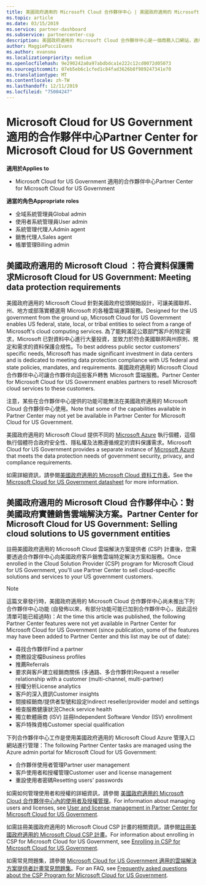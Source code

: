 ```yaml
---
title: 美國政府適用的 Microsoft Cloud 合作夥伴中心 | 美國政府適用的 Microsoft Cloud 合作夥伴中心
ms.topic: article
ms.date: 03/15/2019
ms.service: partner-dashboard
ms.subservice: partnercenter-csp
description: 美國政府適用的 Microsoft Cloud 合作夥伴中心是一個商務入口網站，適用於希望向美國政府機構客戶提供 Microsoft 雲端解決方案的 Microsoft 合作夥伴。
author: MaggiePucciEvans
ms.author: evansma
ms.localizationpriority: medium
ms.openlocfilehash: 9e290242a0a97abdbdca1e222c12cd0072d05073
ms.sourcegitcommit: 07eb5eb6c1cfed1c84fad3626b8f989247341e70
ms.translationtype: MT
ms.contentlocale: zh-TW
ms.lasthandoff: 12/11/2019
ms.locfileid: "75004247"
---
```

# <a name="partner-center-for-microsoft-cloud-for-us-government"></a><span data-ttu-id="b5afb-103">Microsoft Cloud for US Government 適用的合作夥伴中心</span><span class="sxs-lookup"><span data-stu-id="b5afb-103">Partner Center for Microsoft Cloud for US Government</span></span>

<span data-ttu-id="b5afb-104">**適用於**</span><span class="sxs-lookup"><span data-stu-id="b5afb-104">**Applies to**</span></span>

-  <span data-ttu-id="b5afb-105">Microsoft Cloud for US Government 適用的合作夥伴中心</span><span class="sxs-lookup"><span data-stu-id="b5afb-105">Partner Center for Microsoft Cloud for US Government</span></span>

<span data-ttu-id="b5afb-106">**適當的角色**</span><span class="sxs-lookup"><span data-stu-id="b5afb-106">**Appropriate roles**</span></span>
-   <span data-ttu-id="b5afb-107">全域系統管理員</span><span class="sxs-lookup"><span data-stu-id="b5afb-107">Global admin</span></span>
-   <span data-ttu-id="b5afb-108">使用者系統管理員</span><span class="sxs-lookup"><span data-stu-id="b5afb-108">User admin</span></span>
-   <span data-ttu-id="b5afb-109">系統管理代理人</span><span class="sxs-lookup"><span data-stu-id="b5afb-109">Admin agent</span></span>
-   <span data-ttu-id="b5afb-110">銷售代理人</span><span class="sxs-lookup"><span data-stu-id="b5afb-110">Sales agent</span></span>
-   <span data-ttu-id="b5afb-111">帳單管理</span><span class="sxs-lookup"><span data-stu-id="b5afb-111">Billing admin</span></span>

## <a name="microsoft-cloud-for-us-government-meeting-data-protection-requirements"></a><span data-ttu-id="b5afb-112">美國政府適用的 Microsoft Cloud ：符合資料保護需求</span><span class="sxs-lookup"><span data-stu-id="b5afb-112">Microsoft Cloud for US Government: Meeting data protection requirements</span></span> 

<span data-ttu-id="b5afb-113">美國政府適用的 Microsoft Cloud 針對美國政府從頭開始設計，可讓美國聯邦、州、地方或部落實體選用 Microsoft 的各種雲端運算服務。</span><span class="sxs-lookup"><span data-stu-id="b5afb-113">Designed for the US government from the ground up, Microsoft Cloud for US Government enables US federal, state, local, or tribal entities to select from a range of Microsoft's cloud computing services.</span></span> <span data-ttu-id="b5afb-114">為了能夠滿足公眾部門客戶的特定需求，Microsoft 已對資料中心進行大量投資，並致力於符合美國聯邦與州原則、規定和需求的資料保護合規性。</span><span class="sxs-lookup"><span data-stu-id="b5afb-114">To best address public sector customers' specific needs, Microsoft has made significant investment in data centers and is dedicated to meeting data protection compliance with US federal and state policies, mandates, and requirements.</span></span> <span data-ttu-id="b5afb-115">美國政府適用的 Microsoft Cloud 合作夥伴中心可讓合作夥伴向這些客戶轉售 Microsoft 雲端服務。</span><span class="sxs-lookup"><span data-stu-id="b5afb-115">Partner Center for Microsoft Cloud for US Government enables partners to resell Microsoft cloud services to these customers.</span></span>

<span data-ttu-id="b5afb-116">注意，某些在合作夥伴中心提供的功能可能無法在美國政府適用的 Microsoft Cloud 合作夥伴中心使用。</span><span class="sxs-lookup"><span data-stu-id="b5afb-116">Note that some of the capabilities available in Partner Center may not yet be available in Partner Center for Microsoft Cloud for US Government.</span></span>

<span data-ttu-id="b5afb-117">美國政府適用的 Microsoft Cloud 提供不同的 [Microsoft Azure](https://azure.microsoft.com/overview/clouds/government/) 執行個體，這個執行個體符合政府安全性、隱私權及法務遵循規定的資料保護需求。</span><span class="sxs-lookup"><span data-stu-id="b5afb-117">Microsoft Cloud for US Government provides a separate instance of [Microsoft Azure](https://azure.microsoft.com/overview/clouds/government/) that meets the data protection needs of government security, privacy, and compliance requirements.</span></span> 

<span data-ttu-id="b5afb-118">如需詳細資訊，請參閱[美國政府適用的 Microsoft Cloud 資料工作表](https://download.microsoft.com/download/C/9/C/C9CA3002-DFC4-4ADA-841F-DF42AEC042FB/Microsoft_Azure_Government_Datasheet_EN_US.PDF)。</span><span class="sxs-lookup"><span data-stu-id="b5afb-118">See the [Microsoft Cloud for US Government datasheet](https://download.microsoft.com/download/C/9/C/C9CA3002-DFC4-4ADA-841F-DF42AEC042FB/Microsoft_Azure_Government_Datasheet_EN_US.PDF) for more information.</span></span>

## <a name="partner-center-for-microsoft-cloud-for-us-government-selling-cloud-solutions-to-us-government-entities"></a><span data-ttu-id="b5afb-119">美國政府適用的 Microsoft Cloud 合作夥伴中心：對美國政府實體銷售雲端解決方案。</span><span class="sxs-lookup"><span data-stu-id="b5afb-119">Partner Center for Microsoft Cloud for US Government: Selling cloud solutions to US government entities</span></span>

<span data-ttu-id="b5afb-120">註冊美國政府適用的 Microsoft Cloud 雲端解決方案提供者 (CSP) 計畫後，您需要透過合作夥伴中心向美國政府客戶銷售雲端特定解決方案和服務。</span><span class="sxs-lookup"><span data-stu-id="b5afb-120">Once enrolled in the Cloud Solution Provider (CSP) program for Microsoft Cloud for US Government, you'll use Partner Center to sell cloud-specific solutions and services to your US government customers.</span></span> 

> [!NOTE]  
> <span data-ttu-id="b5afb-121">這篇文章發行時，美國政府適用的 Microsoft Cloud 合作夥伴中心尚未推出下列合作夥伴中心功能 (自發佈以來，有部分功能可能已加到合作夥伴中心，因此這份清單可能已經過時)：</span><span class="sxs-lookup"><span data-stu-id="b5afb-121">At the time this article was published, the following Partner Center features were not yet available in Partner Center for Microsoft Cloud for US Government (since publication, some of the features may have been added to Partner Center and this list may be out of date):</span></span>

- <span data-ttu-id="b5afb-122">尋找合作夥伴</span><span class="sxs-lookup"><span data-stu-id="b5afb-122">Find a partner</span></span>
- <span data-ttu-id="b5afb-123">商務設定檔</span><span class="sxs-lookup"><span data-stu-id="b5afb-123">Business profiles</span></span>
- <span data-ttu-id="b5afb-124">推薦</span><span class="sxs-lookup"><span data-stu-id="b5afb-124">Referrals</span></span>
- <span data-ttu-id="b5afb-125">要求與客戶建立經銷商關係 (多通路、多合作夥伴)</span><span class="sxs-lookup"><span data-stu-id="b5afb-125">Request a reseller relationship with a customer (multi-channel, multi-partner)</span></span>
- <span data-ttu-id="b5afb-126">授權分析</span><span class="sxs-lookup"><span data-stu-id="b5afb-126">License analytics</span></span>
- <span data-ttu-id="b5afb-127">客戶的深入資訊</span><span class="sxs-lookup"><span data-stu-id="b5afb-127">Customer insights</span></span>
- <span data-ttu-id="b5afb-128">間接經銷商/提供者型號和設定</span><span class="sxs-lookup"><span data-stu-id="b5afb-128">Indirect reseller/provider model and settings</span></span>
- <span data-ttu-id="b5afb-129">檢查服務健康狀況</span><span class="sxs-lookup"><span data-stu-id="b5afb-129">Check service health</span></span>
- <span data-ttu-id="b5afb-130">獨立軟體廠商 (ISV) 註冊</span><span class="sxs-lookup"><span data-stu-id="b5afb-130">Independent Software Vendor (ISV) enrollment</span></span>
- <span data-ttu-id="b5afb-131">客戶特殊資格</span><span class="sxs-lookup"><span data-stu-id="b5afb-131">Customer special qualification</span></span>

<span data-ttu-id="b5afb-132">下列合作夥伴中心工作是使用美國政府適用的 Microsoft Cloud Azure 管理入口網站進行管理：</span><span class="sxs-lookup"><span data-stu-id="b5afb-132">The following Partner Center tasks are managed using the Azure admin portal for Microsoft Cloud for US Government:</span></span> 

-   <span data-ttu-id="b5afb-133">合作夥伴使用者管理</span><span class="sxs-lookup"><span data-stu-id="b5afb-133">Partner user management</span></span>
-   <span data-ttu-id="b5afb-134">客戶使用者和授權管理</span><span class="sxs-lookup"><span data-stu-id="b5afb-134">Customer user and license management</span></span>
-   <span data-ttu-id="b5afb-135">重設使用者密碼</span><span class="sxs-lookup"><span data-stu-id="b5afb-135">Resetting users' passwords</span></span>

<span data-ttu-id="b5afb-136">如需如何管理使用者和授權的詳細資訊，請參閱 [美國政府適用的 Microsoft Cloud 合作夥伴中心內的使用者及授權管理](user-management-in-partner-center-for-microsoft-us-govt-cloud.md)。</span><span class="sxs-lookup"><span data-stu-id="b5afb-136">For information about managing users and licenses, see [User and license management in Partner Center for Microsoft Cloud for US Government](user-management-in-partner-center-for-microsoft-us-govt-cloud.md).</span></span>

<span data-ttu-id="b5afb-137">如需註冊美國政府適用的 Microsoft Cloud CSP 計畫的相關資訊，請參閱[註冊美國政府適用的 Microsoft Cloud CSP 計畫](enroll-in-csp-for-microsoft-us-govt-cloud.md)。</span><span class="sxs-lookup"><span data-stu-id="b5afb-137">For information about enrolling in CSP for Microsoft Cloud for US Government, see [Enrolling in CSP for Microsoft Cloud for US Government](enroll-in-csp-for-microsoft-us-govt-cloud.md).</span></span>

<span data-ttu-id="b5afb-138">如需常見問題集，請參閱 [Microsoft Cloud for US Government 適用的雲端解決方案提供者計畫常見問題集](faq-for-us-govt-cloud.md)。</span><span class="sxs-lookup"><span data-stu-id="b5afb-138">For an FAQ, see [Frequently asked questions about the CSP Program for Microsoft Cloud for US Government](faq-for-us-govt-cloud.md).</span></span>
